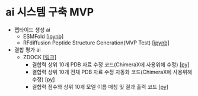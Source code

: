 # ai 시스템 구축 MVP
+ 펩타이드 생성 ai
  - ESMFold [[ipynb]](https://github.com/kbjung/Study/blob/main/graduate_school/peptide_binding_mvp/notebooks/test_code/protein_folding.ipynb)
  - RFdiffusion Peptide Structure Generation(MVP Test) [[ipynb]](https://github.com/kbjung/Study/blob/main/graduate_school/peptide_binding_mvp/notebooks/test_code/rfdiffusion_peptide_generation.ipynb)
+ 결합 평가 ai
  - ZDOCK [[링크]](https://zdock.wenglab.org/)
    - 결합력 상위 10개 PDB 자료 수정 코드(ChimeraX에 사용위해 수정) [[py]](https://github.com/kbjung/Study/blob/main/graduate_school/peptide_binding_mvp/scripts/clean_pdb.py)
    - 결합력 상위 10개 전체 PDB 자료 수정 자동화 코드(ChimeraX에 사용위해 수정) [[py]](https://github.com/kbjung/Study/blob/main/graduate_school/peptide_binding_mvp/scripts/batch_clean_pdb.py)
    - 결합력 점수와 상위 10개 모델 이름 매칭 및 결과 출력 코드 [[py]](https://github.com/kbjung/Study/blob/main/graduate_school/peptide_binding_mvp/scripts/parse_zdock_scores.py)

